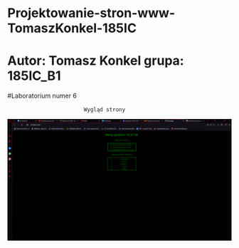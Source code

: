 # Projektowanie-stron-www-TomaszKonkel-185IC
# Autor: Tomasz Konkel grupa: 185IC_B1

#Laboratorium numer 6 

							Wygląd strony

![alt text](https://github.com/TomaszKonkel/Projektowanie-stron-www-TomaszKonkel-185IC/blob/main/Lab6/Labki6/Zdjecia/1.PNG)

